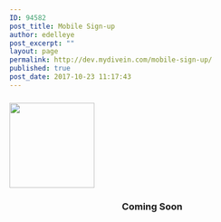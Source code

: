 ```yaml
---
ID: 94582
post_title: Mobile Sign-up
author: edelleye
post_excerpt: ""
layout: page
permalink: http://dev.mydivein.com/mobile-sign-up/
published: true
post_date: 2017-10-23 11:17:43
---
```

<h3><a href="https://dev.mydivein.com/wp-content/uploads/2017/06/cropped-Balloon-Badge-FB.png"><img class="aligncenter wp-image-20507 size-thumbnail" src="https://dev.mydivein.com/wp-content/uploads/2017/06/cropped-Balloon-Badge-FB-150x150.png" alt="" width="150" height="150" /></a></h3>
<h3 style="text-align: center">Coming Soon</h3>